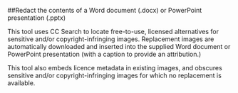 ##Redact the contents of a Word document (.docx) or PowerPoint presentation (.pptx)

This tool uses CC Search to locate free-to-use, licensed alternatives for sensitive and/or copyright-infringing images. Replacement images are automatically downloaded and inserted into the supplied Word document or PowerPoint presentation (with a caption to provide an attribution.)

This tool also embeds licence metadata in existing images, and obscures sensitive and/or copyright-infringing images for which no replacement is available.
